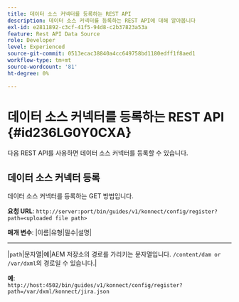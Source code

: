 ```yaml
---
title: 데이터 소스 커넥터를 등록하는 REST API
description: 데이터 소스 커넥터를 등록하는 REST API에 대해 알아봅니다
exl-id: e2811892-c3cf-41f5-94d8-c2b37823a53a
feature: Rest API Data Source
role: Developer
level: Experienced
source-git-commit: 0513ecac38840a4cc649758bd1180edff1f8aed1
workflow-type: tm+mt
source-wordcount: '81'
ht-degree: 0%

---
```


# 데이터 소스 커넥터를 등록하는 REST API {#id236LG0Y0CXA}

다음 REST API를 사용하면 데이터 소스 커넥터를 등록할 수 있습니다.

## 데이터 소스 커넥터 등록

데이터 소스 커넥터를 등록하는 GET 방법입니다.

**요청 URL**:
`http://server:port/bin/guides/v1/konnect/config/register?path=<uploaded file path>`

**매개 변수**:
|이름|유형|필수|설명|
-------- -------------------
|`path`|문자열|예|AEM 저장소의 경로를 가리키는 문자열입니다. `/content/dam or /var/dxml`의 경로일 수 있습니다.|

**예**:\
`http://host:4502/bin/guides/v1/konnect/config/register?path=/var/dxml/konnect/jira.json`
